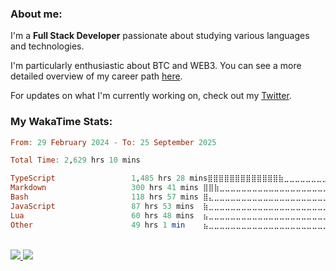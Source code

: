 
### About me:



I'm a **Full Stack Developer** passionate about studying various languages and technologies. 
</br>

I'm particularly enthusiastic about BTC and WEB3. You can see a more detailed overview of my career path [here](https://yanfer.vercel.app/).
</br>

For updates on what I'm currently working on, check out my [Twitter](https://twitter.com/yamigake).

### My WakaTime Stats:
<!--START_SECTION:waka-->

```Haskell
From: 29 February 2024 - To: 25 September 2025

Total Time: 2,629 hrs 10 mins

TypeScript                 1,485 hrs 28 mins⣿⣿⣿⣿⣿⣿⣿⣿⣿⣿⣿⣿⣿⣷⣀⣀⣀⣀⣀⣀⣀⣀⣀⣀⣀   55.47 %
Markdown                   300 hrs 41 mins ⣿⣿⣷⣀⣀⣀⣀⣀⣀⣀⣀⣀⣀⣀⣀⣀⣀⣀⣀⣀⣀⣀⣀⣀⣀   11.23 %
Bash                       118 hrs 57 mins ⣿⣄⣀⣀⣀⣀⣀⣀⣀⣀⣀⣀⣀⣀⣀⣀⣀⣀⣀⣀⣀⣀⣀⣀⣀   04.44 %
JavaScript                 87 hrs 53 mins  ⣷⣀⣀⣀⣀⣀⣀⣀⣀⣀⣀⣀⣀⣀⣀⣀⣀⣀⣀⣀⣀⣀⣀⣀⣀   03.28 %
Lua                        60 hrs 48 mins  ⣦⣀⣀⣀⣀⣀⣀⣀⣀⣀⣀⣀⣀⣀⣀⣀⣀⣀⣀⣀⣀⣀⣀⣀⣀   02.27 %
Other                      49 hrs 1 min    ⣦⣀⣀⣀⣀⣀⣀⣀⣀⣀⣀⣀⣀⣀⣀⣀⣀⣀⣀⣀⣀⣀⣀⣀⣀   01.83 %
```

<!--END_SECTION:waka-->

<div style="display: inline_block"><br>
  <a style="border-radius:10px;" href="https://www.linkedin.com/in/yan-fernandes-55a81a201/" target="_blank"><img src="https://skillicons.dev/icons?i=linkedin" target="_blank"</a> 
  <a style="border-radius:10px;" href = "mailto:yanfernandes404@gmail.com"><img src="https://skillicons.dev/icons?i=gmail" target="_blank"></a>
</div>
